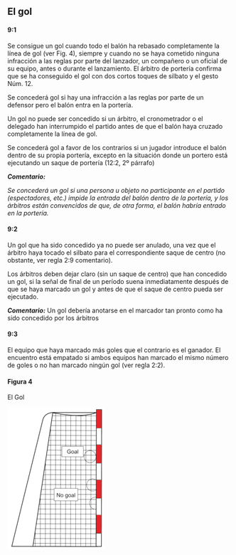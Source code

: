 ## El gol

#### 9:1

Se consigue un gol cuando todo el balón ha rebasado
completamente la línea de gol (ver Fig. 4), siempre y cuando
no se haya cometido ninguna infracción a las reglas por parte
del lanzador, un compañero o un oficial de su equipo, antes
o durante el lanzamiento. El árbitro de portería confirma que
se ha conseguido el gol con dos cortos toques de silbato y el
gesto Núm. 12.

Se concederá gol si hay una infracción a las reglas por parte
de un defensor pero el balón entra en la portería.

Un gol no puede ser concedido si un árbitro, el cronometrador
o el delegado han interrumpido el partido antes de que el
balón haya cruzado completamente la línea de gol.

Se concederá gol a favor de los contrarios si un jugador
introduce el balón dentro de su propia portería, excepto en
la situación donde un portero está ejecutando un saque de
portería (12:2, 2º párrafo)

***Comentario:***

*Se concederá un gol si una persona u objeto no participante en el
partido (espectadores, etc.) impide la entrada del balón dentro de la
portería, y los árbitros están convencidos de que, de otra forma, el
balón habría entrado en la portería.*

#### 9:2
Un gol que ha sido concedido ya no puede ser anulado, una vez
que el árbitro haya tocado el silbato para el correspondiente
saque de centro (no obstante, ver regla 2:9 comentario).

Los árbitros deben dejar claro (sin un saque de centro) que
han concedido un gol, si la señal de final de un período
suena inmediatamente después de que se haya marcado un
gol y antes de que el saque de centro pueda ser ejecutado.

***Comentario:***
Un gol debería anotarse en el marcador tan pronto como ha sido
concedido por los árbitros

#### 9:3

El equipo que haya marcado más goles que el contrario es
el ganador. El encuentro está empatado si ambos equipos
han marcado el mismo número de goles o no han marcado
ningún gol (ver regla 2:2).

#### Figura 4
El Gol

![Scoring](../diagrams/diagram4.png)
